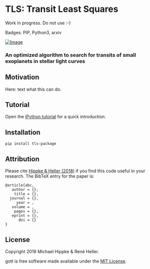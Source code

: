 # TLS: Transit Least Squares

Work in progress. Do not use :-)

Badges: PIP, Python3, arxiv</div>

[![Image](https://img.shields.io/badge/license-MIT-blue.svg)](https://github.com/hippke/tls/blob/master/LICENSE "MIT license")



### An optimized algorithm to search for transits of small exoplanets in stellar light curves


## Motivation
Here: text what this can do.

## Tutorial
Open the [iPython tutorial](https://github.com/hippke/tls/blob/master/tls_tutorial.ipynb) for a quick introduction.

## Installation
`pip install tls-package`

## Attribution
Please cite [Hippke & Heller (2018)](http://www.) if you find this code useful in your research. The BibTeX entry for the paper is:

```
@article{abc,
   author = {},
    title = {},
  journal = {},
     year = ,
   volume = ,
    pages = {},
   eprint = {},
      doi = {}
}
```

## License

Copyright 2018 Michael Hippke & René Heller.

gott is free software made available under the [MIT License](https://github.com/hippke/tls/blob/master/LICENSE).
